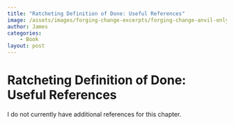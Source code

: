```yaml
---
title: "Ratcheting Definition of Done: Useful References"
image: /assets/images/forging-change-excerpts/forging-change-anvil-only.png
author: James
categories: 
    - Book
layout: post
---
```


# Ratcheting Definition of Done: Useful References

I do not currently have additional references for this chapter.
